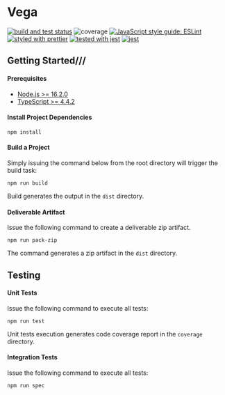 # Vega
[![build and test status](https://github.com/rahul-borate/saas-conn-docusign/actions/workflows/build-test-cron.yml/badge.svg)](https://github.com/rahul-borate/saas-conn-docusign/actions/workflows/build-test-cron.yml)
![coverage](https://img.shields.io/static/v1?label=coverage&message=99%&color=brightgreen)
[![JavaScript style guide: ESLint](https://img.shields.io/static/v1?label=code%20style&message=eslint&color=blue)](https://github.com/eslint/eslint)
[![styled with prettier](https://img.shields.io/badge/styled_with-prettier-ff69b4.svg)](https://github.com/prettier/prettier)
[![tested with jest](https://img.shields.io/badge/tested_with-jest-99424f.svg)](https://github.com/facebook/jest)
[![jest](https://jestjs.io/img/jest-badge.svg)](https://github.com/facebook/jest)


## Getting Started///

#### Prerequisites
- [Node.js >= 16.2.0](https://nodejs.org/en/download/releases/)
- [TypeScript >= 4.4.2](https://www.typescriptlang.org/download)

#### Install Project Dependencies

```
npm install
```

#### Build a Project

Simply issuing the command below from the root directory will trigger the build task:

```
npm run build
```

Build generates the output in the `dist` directory.

#### Deliverable Artifact

Issue the following command to create a deliverable zip artifact.

```
npm run pack-zip
```

The command generates a zip artifact in the `dist` directory.

## Testing

#### Unit Tests
Issue the following command to execute all tests:

```
npm run test
```
Unit tests execution generates code coverage report in the `coverage` directory.

#### Integration Tests
Issue the following command to execute all tests:

```
npm run spec
```

